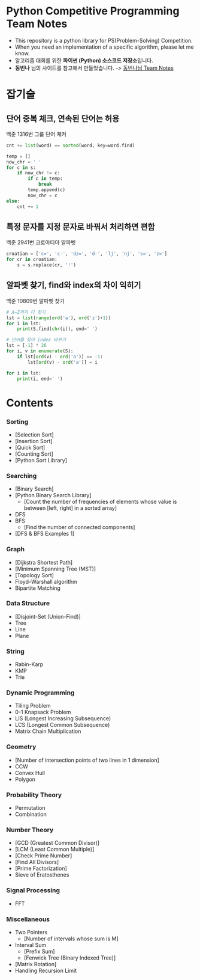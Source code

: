 # Python Competitive Programming Team Notes

- This repository is a python library for PS(Problem-Solving) Competition.
- When you need an implementation of a specific algorithm, please let me know.
- 알고리즘 대회를 위한 **파이썬 (Python) 소스코드 저장소**입니다.
- **동빈나** 님의 사이트를 참고해서 만들었습니다. -> [동빈나님 Team Notes](https://github.com/ndb796/Python-Competitive-Programming-Team-Notes/blob/master/README.md)

# 잡기술

## 단어 중복 체크, 연속된 단어는 허용

백준 1316번 그룹 단어 체커

```python
cnt += list(word) == sorted(word, key=word.find)
```

```python
temp = []
now_chr = ' '
for c in s:
    if now_chr != c:
        if c in temp:
            break
        temp.append(c)
        now_chr = c
else:
    cnt += 1
```

## 특정 문자를 지정 문자로 바꿔서 처리하면 편함

백준 2941번 크로아티아 알파벳

```python
croatian = ['c=', 'c-', 'dz=', 'd-', 'lj', 'nj', 's=', 'z=']
for cr in croatian:
    s = s.replace(cr, '!')
```

## 알파벳 찾기, find와 index의 차이 익히기

백준 10809번 알파벳 찾기

```python
# A~Z까지 다 찾기
lst = list(range(ord('a'), ord('z')+1))
for i in lst:
    print(S.find(chr(i)), end=' ')
```

```python
# 단어를 찾아 index 바꾸기
lst = [-1] * 26
for i, v in enumerate(S):
    if lst[ord(v) - ord('a')] == -1:
        lst[ord(v) - ord('a')] = i

for i in lst:
    print(i, end=' ')
```

# Contents

### Sorting

- [Selection Sort]
- [Insertion Sort]
- [Quick Sort]
- [Counting Sort]
- [Python Sort Library]

### Searching

- [Binary Search]
- [Python Binary Search Library]
    - [Count the number of frequencies of elements whose value is between \[left, right\] in a sorted array]
- DFS
- BFS
    - [Find the number of connected components]
- [DFS & BFS Examples 1]

### Graph

- [Dijkstra Shortest Path]
- [Minimum Spanning Tree (MST)]
- [Topology Sort]
- Floyd–Warshall algorithm
- Bipartite Matching

### Data Structure

- [Disjoint-Set (Union-Find)]
- Tree
- Line
- Plane

### String

- Rabin-Karp
- KMP
- Trie

### Dynamic Programming

- Tiling Problem
- 0-1 Knapsack Problem
- LIS (Longest Increasing Subsequence)
- LCS (Longest Common Subsequence)
- Matrix Chain Multiplication

### Geometry

- [Number of intersection points of two lines in 1 dimension]
- CCW
- Convex Hull
- Polygon

### Probability Theory

- Permutation
- Combination

### Number Theory

- [GCD (Greatest Common Divisor)]
- [LCM (Least Common Multiple)]
- [Check Prime Number]
- [Find All Divisors]
- [Prime Factorization]
- Sieve of Eratosthenes

### Signal Processing

- FFT

### Miscellaneous

- Two Pointers
    - [Number of intervals whose sum is M]
- Interval Sum
    - [Prefix Sum]
    - [Fenwick Tree (Binary Indexed Tree)]
- [Matrix Rotation]
- Handling Recursion Limit